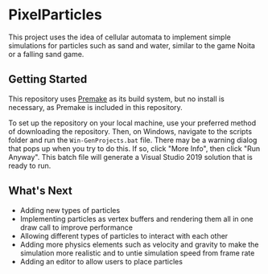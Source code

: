 # PixelParticles

This project uses the idea of cellular automata to implement simple simulations for particles such as sand and water, similar to the game Noita or a falling sand game.

## Getting Started
This repository uses [Premake](https://github.com/premake/premake-core) as its build system, but no install is necessary, as Premake is included in this repository.

To set up the repository on your local machine, use your preferred method of downloading the repository. Then, on Windows, navigate to the scripts folder and run the `Win-GenProjects.bat` file. There may be a warning dialog that pops up when you try to do this. If so, click "More Info", then click "Run Anyway". This batch file will generate a Visual Studio 2019 solution that is ready to run.

## What's Next
- Adding new types of particles
- Implementing particles as vertex buffers and rendering them all in one draw call to improve performance
- Allowing different types of particles to interact with each other
- Adding more physics elements such as velocity and gravity to make the simulation more realistic and to untie simulation speed from frame rate
- Adding an editor to allow users to place particles
